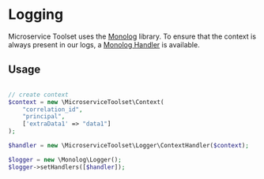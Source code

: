 # Logging

Microservice Toolset uses the [Monolog](https://github.com/Seldaek/monolog) library. To ensure that the context is always present in our logs, a [Monolog Handler](https://github.com/Seldaek/monolog/blob/main/doc/04-extending.md) is available.

## Usage

```php

// create context
$context = new \MicroserviceToolset\Context(
    "correlation_id",
    "principal",
    ['extraData1' => "data1"]
);

$handler = new \MicroserviceToolset\Logger\ContextHandler($context);

$logger = new \Monolog\Logger();
$logger->setHandlers([$handler]);

```